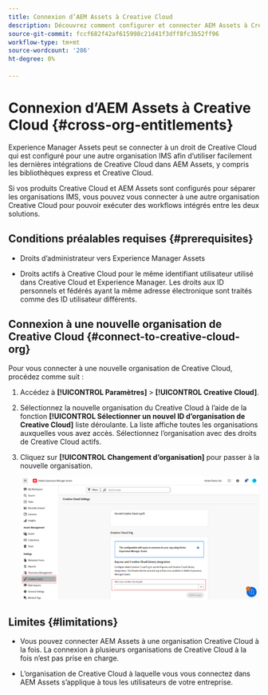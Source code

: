 ```yaml
---
title: Connexion d’AEM Assets à Creative Cloud
description: Découvrez comment configurer et connecter AEM Assets à Creative Cloud. Connectez-vous à un droit de Creative Cloud qui est fourni à une autre organisation IMS afin d’utiliser facilement les dernières intégrations de Creative Cloud dans AEM Assets, y compris les bibliothèques express et Creative Cloud.
source-git-commit: fccf682f42af615998c21d41f3dff8fc3b52ff96
workflow-type: tm+mt
source-wordcount: '286'
ht-degree: 0%

---
```


# Connexion d’AEM Assets à Creative Cloud  {#cross-org-entitlements}

Experience Manager Assets peut se connecter à un droit de Creative Cloud qui est configuré pour une autre organisation IMS afin d’utiliser facilement les dernières intégrations de Creative Cloud dans AEM Assets, y compris les bibliothèques express et Creative Cloud.

Si vos produits Creative Cloud et AEM Assets sont configurés pour séparer les organisations IMS, vous pouvez vous connecter à une autre organisation Creative Cloud pour pouvoir exécuter des workflows intégrés entre les deux solutions.

## Conditions préalables requises {#prerequisites}

* Droits d’administrateur vers Experience Manager Assets

* Droits actifs à Creative Cloud pour le même identifiant utilisateur utilisé dans Creative Cloud et Experience Manager. Les droits aux ID personnels et fédérés ayant la même adresse électronique sont traités comme des ID utilisateur différents.

## Connexion à une nouvelle organisation de Creative Cloud {#connect-to-creative-cloud-org}

Pour vous connecter à une nouvelle organisation de Creative Cloud, procédez comme suit :

1. Accédez à **[!UICONTROL Paramètres]** > **[!UICONTROL Creative Cloud]**.

1. Sélectionnez la nouvelle organisation du Creative Cloud à l’aide de la fonction **[!UICONTROL Sélectionner un nouvel ID d’organisation de Creative Cloud]** liste déroulante. La liste affiche toutes les organisations auxquelles vous avez accès. Sélectionnez l’organisation avec des droits de Creative Cloud actifs.

1. Cliquez sur **[!UICONTROL Changement d’organisation]** pour passer à la nouvelle organisation.

   ![Droits inter-organisations](assets/cross-org-entitlements.png)

## Limites {#limitations}

* Vous pouvez connecter AEM Assets à une organisation Creative Cloud à la fois. La connexion à plusieurs organisations de Creative Cloud à la fois n’est pas prise en charge.

* L’organisation de Creative Cloud à laquelle vous vous connectez dans AEM Assets s’applique à tous les utilisateurs de votre entreprise.

